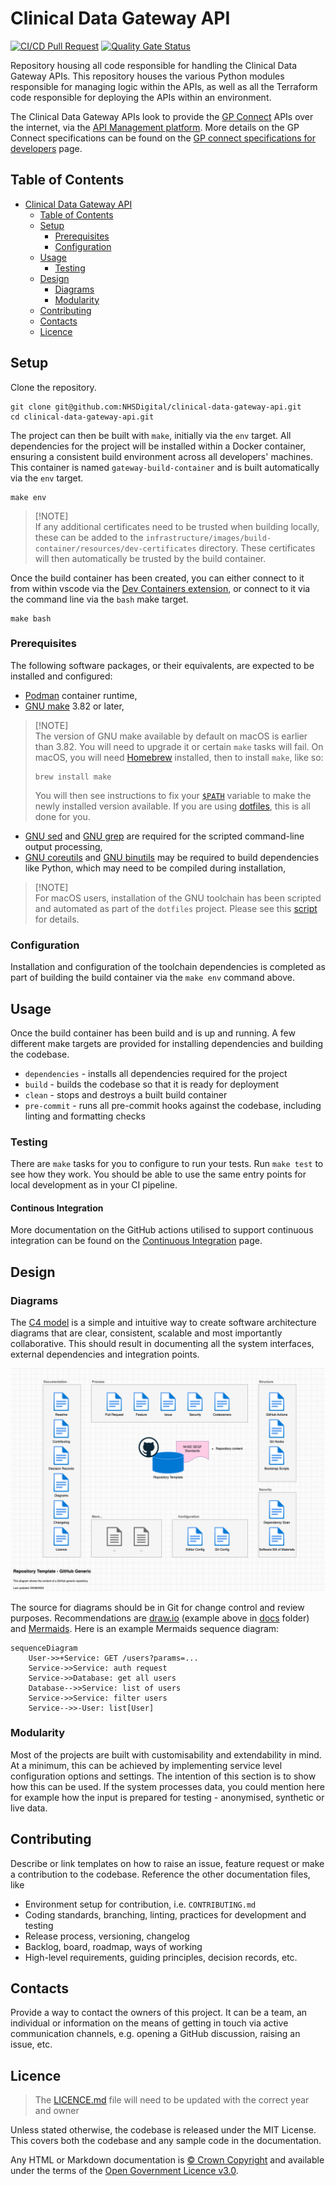 # Clinical Data Gateway API

[![CI/CD Pull Request](https://github.com/nhs-england-tools/repository-template/actions/workflows/cicd-1-pull-request.yaml/badge.svg)](https://github.com/nhs-england-tools/repository-template/actions/workflows/cicd-1-pull-request.yaml)
[![Quality Gate Status](https://sonarcloud.io/api/project_badges/measure?project=repository-template&metric=alert_status)](https://sonarcloud.io/summary/new_code?id=repository-template)

Repository housing all code responsible for handling the Clinical Data Gateway APIs. This repository houses the various Python modules responsible for managing logic within the APIs, as well as all the Terraform code responsible for deploying the APIs within an environment.

The Clinical Data Gateway APIs look to provide the [GP Connect](https://digital.nhs.uk/services/gp-connect) APIs over the internet, via the [API Management platform](https://digital.nhs.uk/services/api-platform). More details on the GP Connect specifications can be found on the [GP connect specifications for developers](https://digital.nhs.uk/services/gp-connect/develop-gp-connect-services/specifications-for-developers) page.

## Table of Contents

- [Clinical Data Gateway API](#clinical-data-gateway-api)
  - [Table of Contents](#table-of-contents)
  - [Setup](#setup)
    - [Prerequisites](#prerequisites)
    - [Configuration](#configuration)
  - [Usage](#usage)
    - [Testing](#testing)
  - [Design](#design)
    - [Diagrams](#diagrams)
    - [Modularity](#modularity)
  - [Contributing](#contributing)
  - [Contacts](#contacts)
  - [Licence](#licence)

## Setup

Clone the repository.

```shell
git clone git@github.com:NHSDigital/clinical-data-gateway-api.git
cd clinical-data-gateway-api.git
```

The project can then be built with `make`, initially via the `env` target. All dependencies for the project will be installed within a Docker container, ensuring a consistent build environment across all developers' machines. This container is named `gateway-build-container` and is built automatically via the `env` target.

```shell
make env
```

> [!NOTE]<br>
> If any additional certificates need to be trusted when building locally, these can be added to the `infrastructure/images/build-container/resources/dev-certificates` directory. These certificates will then automatically be trusted by the build container.

Once the build container has been created, you can either connect to it from within vscode via the [Dev Containers extension](https://marketplace.visualstudio.com/items?itemName=ms-vscode-remote.remote-containers), or connect to it via the command line via the `bash` make target.

```shell
make bash
```

### Prerequisites

The following software packages, or their equivalents, are expected to be installed and configured:

- [Podman](https://podman.io/) container runtime,
- [GNU make](https://www.gnu.org/software/make/) 3.82 or later,

> [!NOTE]<br>
> The version of GNU make available by default on macOS is earlier than 3.82. You will need to upgrade it or certain `make` tasks will fail. On macOS, you will need [Homebrew](https://brew.sh/) installed, then to install `make`, like so:
>
> ```shell
> brew install make
> ```
>
> You will then see instructions to fix your [`$PATH`](https://github.com/nhs-england-tools/dotfiles/blob/main/dot_path.tmpl) variable to make the newly installed version available. If you are using [dotfiles](https://github.com/nhs-england-tools/dotfiles), this is all done for you.

- [GNU sed](https://www.gnu.org/software/sed/) and [GNU grep](https://www.gnu.org/software/grep/) are required for the scripted command-line output processing,
- [GNU coreutils](https://www.gnu.org/software/coreutils/) and [GNU binutils](https://www.gnu.org/software/binutils/) may be required to build dependencies like Python, which may need to be compiled during installation,

> [!NOTE]<br>
> For macOS users, installation of the GNU toolchain has been scripted and automated as part of the `dotfiles` project. Please see this [script](https://github.com/nhs-england-tools/dotfiles/blob/main/assets/20-install-base-packages.macos.sh) for details.

### Configuration

Installation and configuration of the toolchain dependencies is completed as part of building the build container via the `make env` command above.

## Usage

Once the build container has been build and is up and running. A few different make targets are provided for installing dependencies and building the codebase.

- `dependencies` - installs all dependencies required for the project
- `build` - builds the codebase so that it is ready for deployment
- `clean` - stops and destroys a built build container
- `pre-commit` - runs all pre-commit hooks against the codebase, including linting and formatting checks

### Testing

There are `make` tasks for you to configure to run your tests.  Run `make test` to see how they work.  You should be able to use the same entry points for local development as in your CI pipeline.

#### Continous Integration

More documentation on the GitHub actions utilised to support continuous integration can be found on the [Continuous Integration](./.github/github_actions.md) page.

## Design

### Diagrams

The [C4 model](https://c4model.com/) is a simple and intuitive way to create software architecture diagrams that are clear, consistent, scalable and most importantly collaborative. This should result in documenting all the system interfaces, external dependencies and integration points.

![Repository Template](./docs/diagrams/Repository_Template_GitHub_Generic.png)

The source for diagrams should be in Git for change control and review purposes. Recommendations are [draw.io](https://app.diagrams.net/) (example above in [docs](.docs/diagrams/) folder) and [Mermaids](https://github.com/mermaid-js/mermaid). Here is an example Mermaids sequence diagram:

```mermaid
sequenceDiagram
    User->>+Service: GET /users?params=...
    Service->>Service: auth request
    Service->>Database: get all users
    Database-->>Service: list of users
    Service->>Service: filter users
    Service-->>-User: list[User]
```

### Modularity

Most of the projects are built with customisability and extendability in mind. At a minimum, this can be achieved by implementing service level configuration options and settings. The intention of this section is to show how this can be used. If the system processes data, you could mention here for example how the input is prepared for testing - anonymised, synthetic or live data.

## Contributing

Describe or link templates on how to raise an issue, feature request or make a contribution to the codebase. Reference the other documentation files, like

- Environment setup for contribution, i.e. `CONTRIBUTING.md`
- Coding standards, branching, linting, practices for development and testing
- Release process, versioning, changelog
- Backlog, board, roadmap, ways of working
- High-level requirements, guiding principles, decision records, etc.

## Contacts

Provide a way to contact the owners of this project. It can be a team, an individual or information on the means of getting in touch via active communication channels, e.g. opening a GitHub discussion, raising an issue, etc.

## Licence

> The [LICENCE.md](./LICENCE.md) file will need to be updated with the correct year and owner

Unless stated otherwise, the codebase is released under the MIT License. This covers both the codebase and any sample code in the documentation.

Any HTML or Markdown documentation is [© Crown Copyright](https://www.nationalarchives.gov.uk/information-management/re-using-public-sector-information/uk-government-licensing-framework/crown-copyright/) and available under the terms of the [Open Government Licence v3.0](https://www.nationalarchives.gov.uk/doc/open-government-licence/version/3/).
